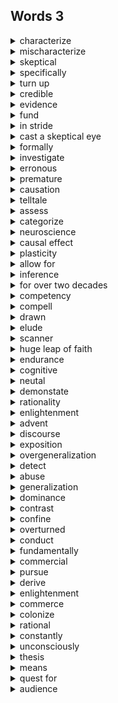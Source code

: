 ## Words 3

<details>
    <summary>characterize</summary>
    v.描绘
</details>

<details>
    <summary>mischaracterize</summary>
    v.歪曲
</details>

<details>
    <summary>skeptical</summary>
    adj.怀疑的
</details>

<details>
    <summary>specifically</summary>
    adv.特有地，专门地，明确地
</details>

<details>
    <summary>turn up</summary>
    设计
</details>

<details>
    <summary>credible</summary>
    adj.可信的
</details>

<details>
    <summary>evidence</summary>
    n.证据
</details>

<details>
    <summary>fund</summary>
    n.基金，资助
</details>

<details>
    <summary>in stride</summary>
    泰然自若地，从容地
</details>

<details>
    <summary>cast a skeptical eye</summary>
    投射出质疑的眼光
</details>

<details>
    <summary>formally</summary>
    adv.正式地
</details>

<details>
    <summary>investigate</summary>
    v.调查，研究
</details>

<details>
    <summary>erronous</summary>
    adj.错误的
</details>

<details>
    <summary>premature</summary>
    adj.过早的，草率的
</details>

<details>
    <summary>causation</summary>
    n.原因
</details>

<details>
    <summary>telltale</summary>
    adj.能说明问题的
</details>

<details>
    <summary>assess</summary>
    v.评价，估算
</details>

<details>
    <summary>categorize</summary>
    v.把……归类
</details>

<details>
    <summary>neuroscience</summary>
    n.神经系统科学
</details>

<details>
    <summary>causal effect</summary>
    具有因果关系的
</details>

<details>
    <summary>plasticity</summary>
    n.粘性
</details>

<details>
    <summary>allow for</summary>
    考虑到，留出
</details>

<details>
    <summary>inference</summary>
    v.推理，推断
</details>

<details>
    <summary>for over two decades</summary>
    20年以来
</details>

<details>
    <summary>competency</summary>
    n.能力
</details>

<details>
    <summary>compell</summary>
    adj.令人信服的
</details>

<details>
    <summary>drawn</summary>
    adj.疲惫的，拖拉
</details>

<details>
    <summary>elude</summary>
    v.逃避
</details>

<details>
    <summary>scanner</summary>
    n.扫描器
</details>

<details>
    <summary>huge leap of faith</summary>
    信仰的巨大飞跃
</details>

<details>
    <summary>endurance</summary>
    n.忍耐力
</details>

<details>
    <summary>cognitive</summary>
    adj.认知的
</details>

<details>
    <summary>neutal</summary>
    adj.神经的
</details>

<details>
    <summary>demonstate</summary>
    v.证明，说明
</details>

<details>
    <summary>rationality</summary>
    n.合理性
</details>

<details>
    <summary>enlightenment</summary>
    n.启迪，开导
</details>

<details>
    <summary>advent</summary>
    n.出现，到来，问世
</details>

<details>
    <summary>discourse</summary>
    v./n.论述，演讲
</details>

<details>
    <summary>exposition</summary>
    n.阐述，说明
</details>

<details>
    <summary>overgeneralization</summary>
    n.过分概括
</details>

<details>
    <summary>detect</summary>
    v.发现，查明
</details>

<details>
    <summary>abuse</summary>
    n./v.滥用，虐待
</details>

<details>
    <summary>generalization</summary>
    n.归纳，概括
</details>

<details>
    <summary>dominance</summary>
    n.支配，控制
</details>

<details>
    <summary>contrast</summary>
    n.悬殊  v.对比
</details>

<details>
    <summary>confine</summary>
    v.限制，监禁	n.界限，范围
</details>

<details>
    <summary>overturned</summary>
    v.推翻，撤销
</details>

<details>
    <summary>conduct</summary>
    v.进行，组织，实施	n.行为，举止
</details>

<details>
    <summary>fundamentally</summary>
    adv.基础地，根本地
</details>

<details>
    <summary>commercial</summary>
    adj.商业的，盈利的		n.商业广告
</details>

<details>
    <summary>pursue</summary>
    v.追求
</details>

<details>
    <summary>derive</summary>
    v.起源于，来自
</details>

<details>
    <summary>enlightenment</summary>
    n.启迪，开导
</details>

<details>
    <summary>commerce</summary>
    n.商业，贸易
</details>

<details>
    <summary>colonize</summary>
    v.开拓殖民地，移民到殖民地
</details>

<details>
    <summary>rational</summary>
    adj.理性的，理智的，合理的
</details>

<details>
    <summary>constantly</summary>
    adv.不断地，时常地，时钟，一直
</details>

<details>
    <summary>unconsciously</summary>
    adv.未意识到地，失去知觉地，神智不清地
</details>

<details>
    <summary>thesis</summary>
    n.论文，论点
</details>

<details>
    <summary>means</summary>
    n.方法，手段
</details>

<details>
    <summary>quest for</summary>
    追求，探求
</details>

<details>
    <summary>audience</summary>
    n.观众 <br>
    author	n.作者
</details>

